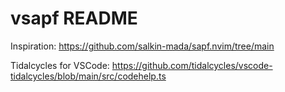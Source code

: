 # vsapf README

Inspiration: https://github.com/salkin-mada/sapf.nvim/tree/main

Tidalcycles for VSCode: https://github.com/tidalcycles/vscode-tidalcycles/blob/main/src/codehelp.ts